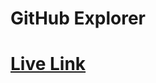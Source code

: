 # GitHub Explorer
<h1><a href = "https://githubexplorer-xi.vercel.app/" target = "_blank">Live Link</a></h1>
